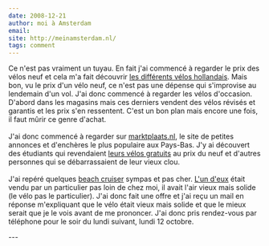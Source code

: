 ```yaml
---
date: 2008-12-21
author: moi à Amsterdam
email: 
site: http://meinamsterdam.nl/
tags: comment
---
```


<p>
Ce n'est pas vraiment un tuyau. En fait j'ai commencé à regarder le prix des vélos neuf et cela m'a fait découvrir <a href="http://blog.re/me-in-amsterdam/index.php/plein-de-velos">les différents vélos hollandais</a>. Mais bon, vu le prix d'un vélo neuf, ce n'est pas une dépense qui s'improvise au lendemain d'un vol. J'ai donc commencé à regarder les vélos d'occasion. D'abord dans les magasins mais ces derniers vendent des vélos révisés et garantis et les prix s'en ressentent. C'est un bon plan mais encore une fois, il faut mûrir ce genre d'achat. 
<br/><br/>
J'ai donc commencé à regarder sur <a href="http://www.marktplaats.nl/">marktplaats.nl</a>, le site de petites annonces et d'enchères le plus populaire aux Pays-Bas. J'y ai découvert des étudiants qui revendaient <a href="http://blog.re/me-in-amsterdam/index.php/les-velos-gratuits">leurs vélos gratuits</a> au prix du neuf et d'autres personnes qui se débarrassaient de leur vieux clou.
<br/><br/>
J'ai repéré quelques <a href="http://blog.re/me-in-amsterdam/index.php/plein-de-velos#beach-cruiser">beach cruiser</a> sympas et pas cher. <a href="http://blog.re/me-in-amsterdam/files/data/Fiets-sportieve-stoere-cruiser-op-Marktplaats.pdf">L'un d'eux</a> était vendu par un particulier pas loin de chez moi, il avait l'air vieux mais solide (le vélo pas le particulier). J'ai donc fait une offre et j'ai reçu un mail en réponse m'expliquant que le vélo était vieux mais solide et que le mieux serait que je le vois avant de me prononcer. J'ai donc pris rendez-vous par téléphone pour le soir du lundi suivant, lundi 12 octobre.
</p>
---